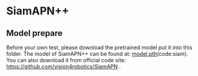 # SiamAPN++

## Model prepare

Before your own test, please download the pretrained model put it into this folder.
The model of SiamAPN++ can be found at: [model.pth](https://pan.baidu.com/s/1tbemYlshgtx8kjer4j4_HQ?pwd=siam)(code:siam).
You can also download it from official code site: https://github.com/vision4robotics/SiamAPN .
